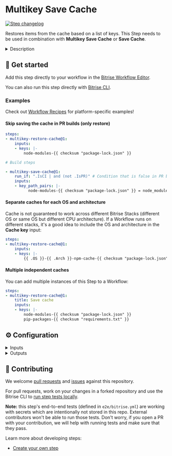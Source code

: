 # Multikey Save Cache

[![Step changelog](https://shields.io/github/v/release/bitrise-steplib/bitrise-step-multikey-save-cache?include_prereleases&label=changelog&color=blueviolet)](https://github.com/bitrise-steplib/bitrise-step-multikey-save-cache/releases)

Restores items from the cache based on a list of keys. This Step needs to be used in combination with **Multikey Save Cache** or **Save Cache**.

<details>
<summary>Description</summary>

Restores items from the cache based on a list of keys.

The format of the keys input is the following:
```
KEY1 || KEY1_ALTERNATIVE1 || KEY1_ALTERNATIVE2
KEY2
KEY3 || KEY3_ALTERNATIVE1
```
The number of keys and paths for each are limited to a number of 10. Commas (`,`) and equal signs (`=`) are not allowed in keys. See templates that can be used in the keys below.

Example (somewhat artificial):
```
multikey_0 || multikey_0_fallback
multikey_1
multikey_2 || multikey_2_fallback
```

This Step needs to be used in combination with **Multikey Save Cache** or **Save Cache**.

#### About key-based caching

Key-based caching is a concept where cache archives are saved and restored using a unique cache key. One Bitrise project can have multiple cache archives stored simultaneously, and the **Multikey Restore Cache** step downloads a cache archive associated with the key provided as a Step input. The **Multikey Save Cache** step is responsible for uploading the cache archive with an exact key.

Caches can become outdated across builds when something changes in the project (for example, a dependency gets upgraded to a new version). In this case, a new (unique) cache key is needed to save the new cache contents. This is possible if the cache key is dynamic and changes based on the project state (for example, a checksum of the dependency lockfile is part of the cache key). If you use the same dynamic cache key when restoring the cache, the Step will download the most relevant cache archive available.

Key-based caching is platform-agnostic and can be used to cache anything by carefully selecting the cache key and the files/folders to include in the cache.

#### Templates

The Step requires a string key to use when uploading a cache archive. In order to always download the most relevant cache archive for each build, the cache key input can contain template elements. The **Multikey Restore Cache** step evaluates the key template at runtime and the final key value can change based on the build environment or files in the repo. Similarly, the **Multikey Save Cache** step also uses templates to compute a unique cache key when uploading a cache archive.

The following variables are supported in the **Cache key** input:

- `cache-key-{{ .Branch }}`: Current git branch the build runs on
- `cache-key-{{ .CommitHash }}`: SHA-256 hash of the git commit the build runs on
- `cache-key-{{ .Workflow }}`: Current Bitrise workflow name (eg. `primary`)
- `{{ .Arch }}-cache-key`: Current CPU architecture (`amd64` or `arm64`)
- `{{ .OS }}-cache-key`: Current operating system (`linux` or `darwin`)

Functions available in a template:

`checksum`: This function takes one or more file paths and computes the SHA256 [checksum](https://en.wikipedia.org/wiki/Checksum) of the file contents. This is useful for creating unique cache keys based on files that describe content to cache.

Examples of using `checksum`:
- `cache-key-{{ checksum "package-lock.json" }}`
- `cache-key-{{ checksum "**/Package.resolved" }}`
- `cache-key-{{ checksum "**/*.gradle*" "gradle.properties" }}`

`getenv`: This function returns the value of an environment variable or an empty string if the variable is not defined.

Examples of `getenv`:
- `cache-key-{{ getenv "PR" }}`
- `cache-key-{{ getenv "BITRISEIO_PIPELINE_ID" }}`

#### Key matching

The most straightforward use case is when both the **Multikey Save Cache** and **Multikey Restore Cache** Steps use the same exact key to transfer cache between builds. Stored cache archives are scoped to the Bitrise project. Builds can restore caches saved by any previous Workflow run on any Bitrise Stack.

The **Multikey Restore Cache** Step can define multiple keys as fallbacks when there is no match for the first cache key.

#### Skip saving the cache

The Step can decide to skip saving a new cache entry to avoid unnecessary work. This happens when there is a previously restored cache in the same workflow and the new cache would have the same contents as the one restored. Make sure to use unique cache keys with a checksum, and enable the **Unique cache key** input for the most optimal execution.

#### Related steps

- [Save Cache](https://github.com/bitrise-steplib/bitrise-step-save-cache/)
- [Restore Cache](https://github.com/bitrise-steplib/bitrise-step-restore-cache/)
- [Multikey Save Cache](https://github.com/bitrise-steplib/bitrise-step-multikey-save-cache/)

</details>

## 🧩 Get started

Add this step directly to your workflow in the [Bitrise Workflow Editor](https://devcenter.bitrise.io/en/steps-and-workflows/introduction-to-steps/adding-steps-to-a-workflow.html).

You can also run this step directly with [Bitrise CLI](https://github.com/bitrise-io/bitrise).

### Examples

Check out [Workflow Recipes](https://github.com/bitrise-io/workflow-recipes?tab=readme-ov-file#-caching) for platform-specific examples!

#### Skip saving the cache in PR builds (only restore)

```yaml
steps:
- multikey-restore-cache@1:
    inputs:
    - keys: |-
        node-modules-{{ checksum "package-lock.json" }}

# Build steps

- multikey-save-cache@1:
    run_if: ".IsCI | and (not .IsPR)" # Condition that is false in PR builds
    inputs:
    - key_path_pairs: |-
          node-modules-{{ checksum "package-lock.json" }} = node_modules
```

#### Separate caches for each OS and architecture

Cache is not guaranteed to work across different Bitrise Stacks (different OS or same OS but different CPU architecture). If a Workflow runs on different stacks, it's a good idea to include the OS and architecture in the **Cache key** input:

```yaml
steps:
- multikey-restore-cache@1:
    inputs:
    - keys: |-
        {{ .OS }}-{{ .Arch }}-npm-cache-{{ checksum "package-lock.json" }}
```

#### Multiple independent caches

You can add multiple instances of this Step to a Workflow:

```yaml
steps:
- multikey-restore-cache@1:
    title: Save cache
    inputs:
    - keys: |-
        node-modules-{{ checksum "package-lock.json" }}
        pip-packages-{{ checksum "requirements.txt" }}
```


## ⚙️ Configuration

<details>
<summary>Inputs</summary>

| Key | Description | Flags | Default |
| --- | --- | --- | --- |
| `keys` | Keys used to restore cache archives. The keys support template elements for creating dynamic cache keys. These dynamic keys change the final key value based on the build environment or files in the repo in order to create new cache archives. See the Step description for more details and examples. The maximum length of a key is 512 characters (longer keys get truncated). Commas (`,`) and equal signs (`=`) are not allowed in keys. | required |  |
| `verbose` | Enable logging additional information for troubleshooting | required | `false` |
| `retries` |  Number of retries to attempt when downloading a cache archive fails. The value 0 means no retries are attempted. |  | `3` |
</details>

<details>
<summary>Outputs</summary>

| Key | Description |
| --- | --- |
| `BITRISE_CACHE_HIT` | Indicates if a cache entry was restored. Possible values: `exact`, `partial`, `false` |
</details>

## 🙋 Contributing

We welcome [pull requests](https://github.com/bitrise-steplib/bitrise-step-multikey-save-cache/pulls) and [issues](https://github.com/bitrise-steplib/bitrise-step-multikey-save-cache/issues) against this repository.

For pull requests, work on your changes in a forked repository and use the Bitrise CLI to [run step tests locally](https://devcenter.bitrise.io/en/bitrise-cli/running-your-first-local-build-with-the-cli.html).

**Note:** this step's end-to-end tests (defined in `e2e/bitrise.yml`) are working with secrets which are intentionally not stored in this repo. External contributors won't be able to run those tests. Don't worry, if you open a PR with your contribution, we will help with running tests and make sure that they pass.


Learn more about developing steps:

- [Create your own step](https://devcenter.bitrise.io/en/steps-and-workflows/developing-your-own-bitrise-step.html)
